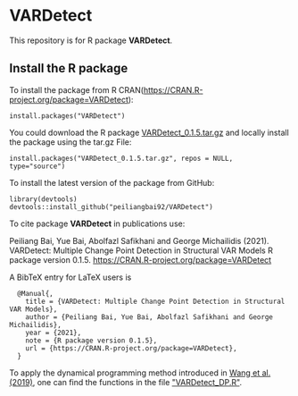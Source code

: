 # VARDetect

This repository is for R package **VARDetect**. 



##  Install the R package 

To install the package from R CRAN(https://CRAN.R-project.org/package=VARDetect):
```
install.packages("VARDetect")
```


You could download the R package [VARDetect_0.1.5.tar.gz](VARDetect_0.1.5.tar.gz) and locally install the package using the tar.gz File:
```
install.packages("VARDetect_0.1.5.tar.gz", repos = NULL, type="source")
```

To install the latest version of the package from GitHub:
```
library(devtools)
devtools::install_github("peiliangbai92/VARDetect")
```

To cite package **VARDetect** in publications use:

  Peiliang Bai, Yue Bai, Abolfazl Safikhani and George Michailidis (2021). VARDetect: Multiple Change Point Detection in Structural VAR Models
  R package version 0.1.5. https://CRAN.R-project.org/package=VARDetect

A BibTeX entry for LaTeX users is
```
  @Manual{,
    title = {VARDetect: Multiple Change Point Detection in Structural VAR Models},
    author = {Peiliang Bai, Yue Bai, Abolfazl Safikhani and George Michailidis},
    year = {2021},
    note = {R package version 0.1.5},
    url = {https://CRAN.R-project.org/package=VARDetect},
  }
 ```


To apply the dynamical programming method introduced in [Wang et al. (2019)](https://arxiv.org/abs/1909.06359), one can find the functions in the file ["VARDetect_DP.R"](https://github.com/peiliangbai92/VARDetect/blob/main/VARDetect_DP.R). 
